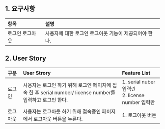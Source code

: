 ## 1. 요구사항

|항목|설명|
|:---|:---|
|로그인 로그아웃| 사용자에 대한 로그인 로그아웃 기능이 제공되어야 한다.|

## 2. User Story 

| 구분 | User Strory | Feature List |
|:---|:---|:---|
|로그인|사용자는 로그인 하기 위해 로그인 페이지에 접속 한 후 serial number/ license number를<br/>입력하고 로그인 한다.|1. serial nuber입력란<br/>2. license number 입력란|
|로그아웃|사용자는 로그아웃 하기 위해 접속중인 페이지에서 로그아웃 버튼을 누른다.|1. 로그아웃 버튼|
